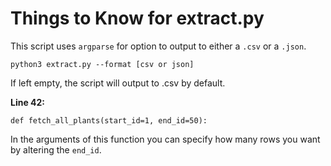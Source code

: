# Things to Know for extract.py



This script uses `argparse` for option to output to either a `.csv` or a `.json`.

```
python3 extract.py --format [csv or json]
```

If left empty, the script will output to .csv by default.


**Line 42:**

```
def fetch_all_plants(start_id=1, end_id=50):
```

In the arguments of this function you can specify how many rows you want by altering the `end_id`.
